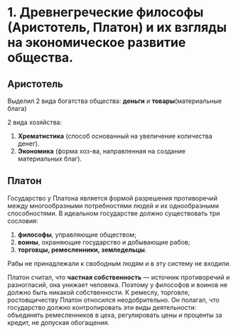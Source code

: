 # 1. Древнегреческие философы (Аристотель, Платон) и их взгляды на экономическое развитие общества.

## Аристотель

Выделил 2 вида богатства общества: **деньги** и **товары**(материальные блага)

2 вида хозяйства:

1. **Хрематистика** (способ основанный на увеличение количества денег).
2. **Экономика** (форма хоз-ва, направленная на создание материальных благ).

## Платон

Государство у Платона является формой разрешения противоречий между многообразными потребностями людей и их однообразными способностями. В идеальном государстве должно существовать три сословия:

1. **философы**, управляющие обществом;
2. **воины**, охраняющие государство и добывающие рабов;
3. **торговцы, ремесленники, земледельцы**.

Рабы не принадлежали к свободным людям и в эту систему не входили.

Платон считал, что **частная собственность** — источник противоречий и разногласий, она унижает человека. Поэтому у философов и воинов не должно быть никакой собственности. К ремеслу, торговле, ростовщичеству Платон относился неодобрительно. Он полагал, что государство должно контролировать эти виды деятельности: объединять ремесленников в цеха, регулировать цены и проценты за кредит, не допуская обогащения.